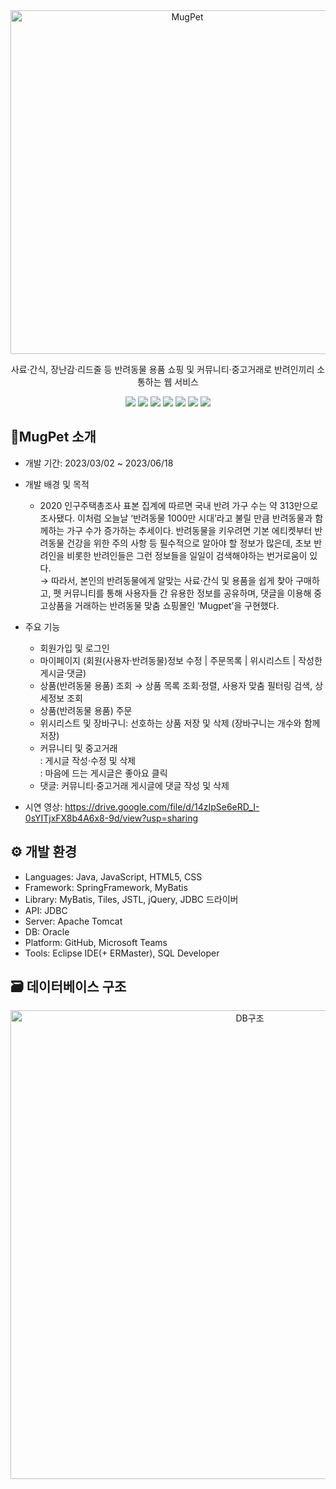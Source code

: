 <div align="center">

<img src="https://drive.google.com/uc?export=view&id=1IoGi2kRMk6JGm0E6CUskuEcPEOzK-FYl" alt="MugPet" width="550px" />


사료·간식, 장난감·리드줄 등 반려동물 용품 쇼핑 및 커뮤니티·중고거래로 반려인끼리 소통하는 웹 서비스

<img src="https://img.shields.io/badge/Java-007396?style=flat&logo=java&logoColor=white" />  
<img src="https://img.shields.io/badge/SpringFramework-6DB33F?style=flat&logo=spring&logoColor=white" /> 
<img src="https://img.shields.io/badge/JavaScript-F7DF1E?style=flat&logo=javascript&logoColor=white" /> 
<img src="https://img.shields.io/badge/HTML5-E34F26?style=flat&logo=html5&logoColor=white" /> 
<img src="https://img.shields.io/badge/CSS-663399?style=flat&logo=css&logoColor=white" /> 
<img src="https://img.shields.io/badge/Apache Tomcat-F8DC75?style=flat&logo=apachetomcat&logoColor=black"/> 
<img src="https://img.shields.io/badge/ORACLE-F80000?style=flat&logo=oracle&logoColor=white"/>  

</div>


## 🐾MugPet 소개


+ 개발 기간: 2023/03/02 ~ 2023/06/18
+ 개발 배경 및 목적
  * 2020 인구주택총조사 표본 집계에 따르면 국내 반려 가구 수는 약 313만으로 조사됐다. 이처럼 오늘날 ‘반려동물 1000만 시대’라고 불릴 만큼 반려동물과 함께하는 가구 수가 증가하는 추세이다. 반려동물을 키우려면 기본 에티켓부터 반려동물 건강을 위한 주의 사항 등 필수적으로 알아야 할 정보가 많은데, 초보 반려인을 비롯한 반려인들은 그런 정보들을 일일이 검색해야하는 번거로움이 있다.
    </br>→ 따라서, 본인의 반려동물에게 알맞는 사료·간식 및 용품을 쉽게 찾아 구매하고, 펫 커뮤니티를 통해 사용자들 간 유용한 정보를 공유하며, 댓글을 이용해 중고상품을 거래하는 반려동물 맞춤 쇼핑몰인 ‘Mugpet’을 구현했다.
    
+ 주요 기능
  * 회원가입 및 로그인
  * 마이페이지 (회원(사용자·반려동물)정보 수정 | 주문목록 | 위시리스트 | 작성한 게시글·댓글)
  * 상품(반려동물 용품) 조회 → 상품 목록 조회·정렬, 사용자 맞춤 필터링 검색, 상세정보 조회
  * 상품(반려동물 용품) 주문
  * 위시리스트 및 장바구니: 선호하는 상품 저장 및 삭제 (장바구니는 개수와 함께 저장)
  * 커뮤니티 및 중고거래</br>: 게시글 작성·수정 및 삭제</br>: 마음에 드는 게시글은 좋아요 클릭
  * 댓글: 커뮤니티·중고거래 게시글에 댓글 작성 및 삭제
    
+ 시연 영상: https://drive.google.com/file/d/14zIpSe6eRD_I-0sYITjxFX8b4A6x8-9d/view?usp=sharing


## ⚙ 개발 환경


+ Languages: Java, JavaScript, HTML5, CSS
+ Framework: SpringFramework, MyBatis
+ Library: MyBatis, Tiles, JSTL, jQuery, JDBC 드라이버
+ API: JDBC
+ Server: Apache Tomcat
+ DB: Oracle
+ Platform: GitHub, Microsoft Teams
+ Tools: Eclipse IDE(+ ERMaster), SQL Developer

  
## 🗃 데이터베이스 구조


<div align="center">
  <img src="https://drive.google.com/uc?export=view&id=1wG0Fg-EY1-4Me23gQQpnLEsLvHDdA5Ik" alt="DB구조" width="750px" />
</div><p/>
